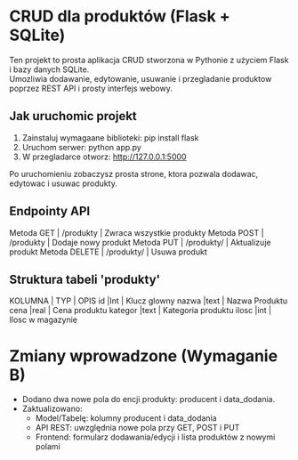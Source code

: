 # CRUD dla produktów (Flask + SQLite)
Ten projekt to prosta aplikacja CRUD stworzona w Pythonie z użyciem Flask i bazy danych SQLite.  
Umozliwia dodawanie, edytowanie, usuwanie i przegladanie produktow poprzez REST API i prosty interfejs webowy.
## Jak uruchomic projekt
1. Zainstaluj wymagaane biblioteki: pip install flask 
2. Uruchom serwer: python app.py 
3. W przegladarce otworz: http://127.0.0.1:5000

Po uruchomieniu zobaczysz prosta strone, ktora pozwala dodawac, edytowac i usuwac produkty.
## Endpointy API
Metoda GET | /produkty | Zwraca wszystkie produkty 
Metoda POST | /produkty | Dodaje nowy produkt 
Metoda PUT | /produkty/<id> | Aktualizuje produkt 
Metoda DELETE | /produkty/<id> | Usuwa produkt 
## Struktura tabeli 'produkty' 
KOLUMNA | TYP | OPIS
id      |Int  | Klucz glowny 
nazwa   |text | Nazwa Produktu 
cena    |real | Cena produktu
kategor |text | Kategoria produktu 
ilosc   |int  | Ilosc w magazynie 

# Zmiany wprowadzone (Wymaganie B)
- Dodano dwa nowe pola do encji produkty: producent i data_dodania.
- Zaktualizowano:
  - Model/Tabelę: kolumny producent i data_dodania
  - API REST: uwzględnia nowe pola przy GET, POST i PUT
  - Frontend: formularz dodawania/edycji i lista produktów z nowymi polami

